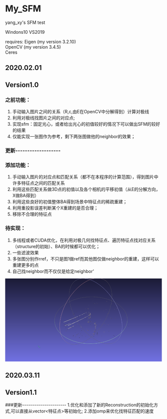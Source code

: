 # My_SFM
 yang_xy's SFM test


Windons10 VS2019

requires:
Eigen (my version 3.2.10)  <br>
OpenCV (my version 3.4.5) <br>
Ceres  <br>

## 2020.02.01
## Version1.0
### 之前功能：
1. 手动输入图片之间的关系（R,c,由E在OpenCV中分解得到）计算对极线
2. 利用对极线找图片之间的对应点;
3. 实现sfm：固定光心，或者给出光心的初值较好的情况下可以做出SFM的较好的结果
4. 仅能实现一张图作为参考，剩下两张图做他的neighbor的效果；

### 更新-------------------
### 添加功能：
1. 手动输入图片的对应点和匹配关系（都不在本程序的计算范围），得到图片中许多特征点之间的匹配关系
2. 利用这些匹配关系做3D点的初值以及各个相机的平移初值（从E的分解方向，X做BA得到）
3. 利用这些良好的初值整体BA得到场景中特征点的稀疏重建；
4. 利用重投影误差判断某个X重建的是否合理；
5. 移除不合理的特征点

### 待实现：
1. 多线程或者CUDA优化，在利用对极几何找特征点、遍历特征点找对应关系（structure的初始）、BA的时候都可以优化；
2. 一些滤波效果
3. 多张图分别作rref，不只是图1做ref而其他图仅做neighbor的重建，这样可以重建更多的点
3. 自己找neighbor而不仅仅是给定neighbor'

![](https://github.com/onepiece1997426/My_SFM/raw/master/图片1.png)

## 2020.03.11
## Version1.1
###更新----------------------
1.优化和添加了新的Reconstruction的初始化方式,可以直接从vector<特征点>等初始化;
2.添加omp来优化找特征匹配的速度

